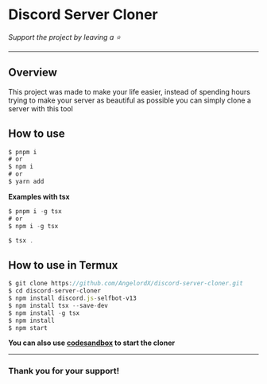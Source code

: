 # Discord Server Cloner

*Support the project by leaving a :star:*

---

## Overview
This project was made to make your life easier, instead of spending hours trying to make your server as beautiful as possible you can simply clone a server with this tool

## How to use
```typescript
$ pnpm i
# or
$ npm i
# or
$ yarn add
```
**Examples with tsx**
```typescript
$ pnpm i -g tsx
# or
$ npm i -g tsx
```

```typescript
$ tsx .
```

## How to use in Termux
```javascript & node.js
$ git clone https://github.com/AngelordX/discord-server-cloner.git
$ cd discord-server-cloner
$ npm install discord.js-selfbot-v13
$ npm install tsx --save-dev
$ npm install -g tsx
$ npm install
$ npm start
```

**You can also use [codesandbox](https://codesandbox.io/dashboard/recent) to start the cloner**

----




### Thank you for your support!
